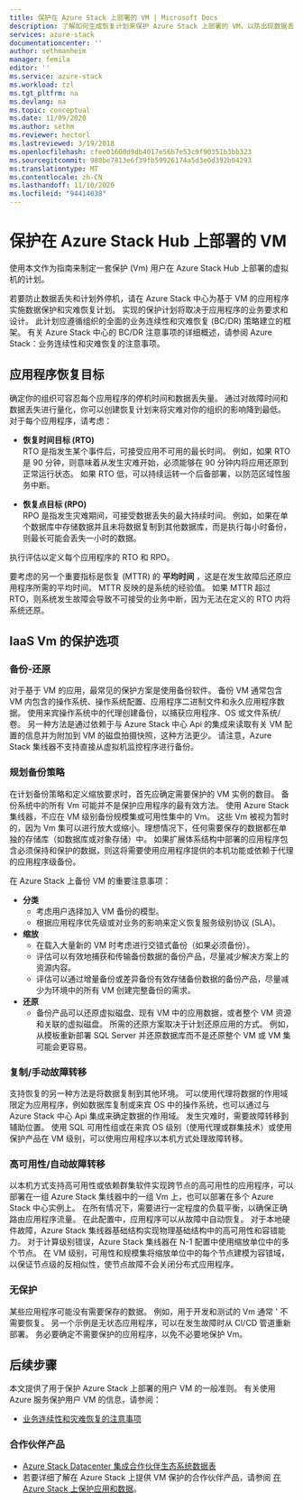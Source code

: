 ```yaml
---
title: 保护在 Azure Stack 上部署的 VM | Microsoft Docs
description: 了解如何生成恢复计划来保护 Azure Stack 上部署的 VM，以防出现数据丢失和计划外停机。
services: azure-stack
documentationcenter: ''
author: sethmanheim
manager: femila
editor: ''
ms.service: azure-stack
ms.workload: tzl
ms.tgt_pltfrm: na
ms.devlang: na
ms.topic: conceptual
ms.date: 11/09/2020
ms.author: sethm
ms.reviewer: hectorl
ms.lastreviewed: 3/19/2018
ms.openlocfilehash: cfee01600d9db4017e56b7e53c9f90351b3bb323
ms.sourcegitcommit: 980be7813e6f39fb59926174a5d3e0d392b04293
ms.translationtype: MT
ms.contentlocale: zh-CN
ms.lasthandoff: 11/10/2020
ms.locfileid: "94414038"
---
```

# <a name="protect-vms-deployed-on-azure-stack-hub"></a>保护在 Azure Stack Hub 上部署的 VM

使用本文作为指南来制定一套保护 (Vm) 用户在 Azure Stack Hub 上部署的虚拟机的计划。

若要防止数据丢失和计划外停机，请在 Azure Stack 中心为基于 VM 的应用程序实施数据保护和灾难恢复计划。 实现的保护计划将取决于应用程序的业务要求和设计。 此计划应遵循组织的全面的业务连续性和灾难恢复 (BC/DR) 策略建立的框架。 有关 Azure Stack 中心的 BC/DR 注意事项的详细概述，请参阅 Azure Stack：业务连续性和灾难恢复的注意事项。

## <a name="application-recovery-objectives"></a>应用程序恢复目标

确定你的组织可容忍每个应用程序的停机时间和数据丢失量。 通过对故障时间和数据丢失进行量化，你可以创建恢复计划来将灾难对你的组织的影响降到最低。 对于每个应用程序，请考虑：

- **恢复时间目标 (RTO)**\
    RTO 是指发生某个事件后，可接受应用不可用的最长时间。 例如，如果 RTO 是 90 分钟，则意味着从发生灾难开始，必须能够在 90 分钟内将应用还原到正常运行状态。 如果 RTO 低，可以持续运转一个后备部署，以防范区域性服务中断。

- **恢复点目标 (RPO)**\
    RPO 是指发生灾难期间，可接受数据丢失的最大持续时间。 例如，如果在单个数据库中存储数据并且未将数据复制到其他数据库，而是执行每小时备份，则最长可能会丢失一小时的数据。

执行评估以定义每个应用程序的 RTO 和 RPO。

要考虑的另一个重要指标是恢复 (MTTR) 的 **平均时间** ，这是在发生故障后还原应用程序所需的平均时间。 MTTR 反映的是系统的经验值。 如果 MTTR 超过 RTO，则系统发生故障会导致不可接受的业务中断，因为无法在定义的 RTO 内将系统还原。

## <a name="protection-options-for-iaas-vms"></a>IaaS Vm 的保护选项

### <a name="backup-restore"></a>备份-还原

对于基于 VM 的应用，最常见的保护方案是使用备份软件。 备份 VM 通常包含 VM 内包含的操作系统、操作系统配置、应用程序二进制文件和永久应用程序数据。 使用来宾操作系统中的代理创建备份，以捕获应用程序、OS 或文件系统/卷。 另一种方法是通过依赖于与 Azure Stack 中心 Api 的集成来读取有关 VM 配置的信息并为附加到 VM 的磁盘拍摄快照，这种方法更少。 请注意，Azure Stack 集线器不支持直接从虚拟机监控程序进行备份。

### <a name="planning-your-backup-strategy"></a>规划备份策略

在计划备份策略和定义缩放要求时，首先应确定需要保护的 VM 实例的数目。 备份系统中的所有 Vm 可能并不是保护应用程序的最有效方法。 使用 Azure Stack 集线器，不应在 VM 级别备份规模集或可用性集中的 Vm。 这些 Vm 被视为暂时的，因为 Vm 集可以进行放大或缩小。理想情况下，任何需要保存的数据都在单独的存储库（如数据库或对象存储）中。 如果扩展体系结构中部署的应用程序包含必须保持和保护的数据，则这将需要使用应用程序提供的本机功能或依赖于代理的应用程序级备份。

在 Azure Stack 上备份 VM 的重要注意事项：

- **分类**
  - 考虑用户选择加入 VM 备份的模型。
  - 根据应用程序优先级或对业务的影响来定义恢复服务级别协议 (SLA)。
- **缩放**
  - 在载入大量新的 VM 时考虑进行交错式备份（如果必须备份）。
  - 评估可以有效地捕获和传输备份数据的备份产品，尽量减少解决方案上的资源内容。
  - 评估可以通过增量备份或差异备份有效存储备份数据的备份产品，尽量减少为环境中的所有 VM 创建完整备份的需求。
- **还原**
  - 备份产品可以还原虚拟磁盘、现有 VM 中的应用数据，或者整个 VM 资源和关联的虚拟磁盘。 所需的还原方案取决于计划还原应用的方式。 例如，从模板重新部署 SQL Server 并还原数据库而不是还原整个 VM 或 VM 集可能会更容易。

### <a name="replicationmanual-failover"></a>复制/手动故障转移

支持恢复的另一种方法是将数据复制到其他环境。 可以使用代理将数据的作用域限定为应用程序，例如数据库复制或来宾 OS 中的操作系统，也可以通过与 Azure Stack 中心 Api 集成来确定数据的作用域。 发生灾难时，需要故障转移到辅助位置。 使用 SQL 可用性组或在来宾 OS 级别（使用代理或群集技术）或使用保护产品在 VM 级别，可以使用应用程序以本机方式处理故障转移。

### <a name="high-availabilityautomatic-failover"></a>高可用性/自动故障转移

以本机方式支持高可用性或依赖群集软件实现跨节点的高可用性的应用程序，可以部署在一组 Azure Stack 集线器中的一组 Vm 上，也可以部署在多个 Azure Stack 中心实例上。 在所有情况下，需要进行一定程度的负载平衡，以确保正确路由应用程序流量。 在此配置中，应用程序可以从故障中自动恢复。 对于本地硬件故障，Azure Stack 集线器基础结构实现物理基础结构中的高可用性和容错能力。 对于计算级别错误，Azure Stack 集线器在 N-1 配置中使用缩放单位中的多个节点。 在 VM 级别，可用性和规模集将缩放单位中的每个节点建模为容错域，以保证节点级的反相似性，使节点故障不会关闭分布式应用程序。

### <a name="no-protection"></a>无保护

某些应用程序可能没有需要保存的数据。 例如，用于开发和测试的 Vm 通常 \' 不需要恢复。 另一个示例是无状态应用程序，可以在发生故障时从 CI/CD 管道重新部署。 务必要确定不需要保护的应用程序，以免不必要地保护 Vm。

<!-- ## Recommended topologies

Important considerations for your Azure Stack deployment: -->

## <a name="next-steps"></a>后续步骤

本文提供了用于保护 Azure Stack 上部署的用户 VM 的一般准则。 有关使用 Azure 服务保护用户 VM 的信息，请参阅：

- [业务连续性和灾难恢复的注意事项](https://aka.ms/azurestackbcdrconsiderationswp)

### <a name="partner-products"></a>合作伙伴产品

- [Azure Stack Datacenter 集成合作伙伴生态系统数据表](https://aka.ms/azurestackbcdrpartners)
- 若要详细了解在 Azure Stack 上提供 VM 保护的合作伙伴产品，请参阅 [在 Azure Stack 上保护应用和数据](https://azure.microsoft.com/blog/protecting-applications-and-data-on-azure-stack/)。

